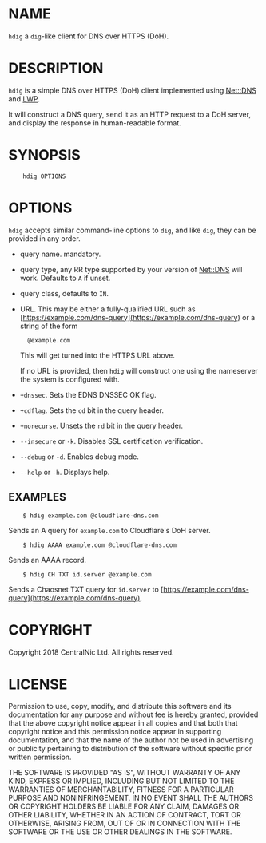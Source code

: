 # NAME

`hdig` a `dig`-like client for DNS over HTTPS (DoH).

# DESCRIPTION

`hdig` is a simple DNS over HTTPS (DoH) client implemented using [Net::DNS](https://metacpan.org/pod/Net%3A%3ADNS) and [LWP](https://metacpan.org/pod/LWP).

It will construct a DNS query, send it as an HTTP request to a DoH server, and display the response in human-readable format.

# SYNOPSIS

        hdig OPTIONS

# OPTIONS

`hdig` accepts similar command-line options to `dig`, and like `dig`, they can be provided in any order.

- query name. mandatory.
- query type, any RR type supported by your version of [Net::DNS](https://metacpan.org/pod/Net%3A%3ADNS) will work. Defaults to `A` if unset.
- query class, defaults to `IN`.
- URL. This may be either a fully-qualified URL such as [https://example.com/dns-query](https://example.com/dns-query) or a string of the form

        @example.com

    This will get turned into the HTTPS URL above.

    If no URL is provided, then `hdig` will construct one using the nameserver the system is configured with.

- `+dnssec`. Sets the EDNS DNSSEC OK flag.
- `+cdflag`. Sets the `cd` bit in the query header.
- `+norecurse`. Unsets the `rd` bit in the query header.
- `--insecure` or `-k`. Disables SSL certification verification.
- `--debug` or `-d`. Enables debug mode.
- `--help` or `-h`. Displays help.

## EXAMPLES

        $ hdig example.com @cloudflare-dns.com

Sends an A query for `example.com` to Cloudflare's DoH server.

        $ hdig AAAA example.com @cloudflare-dns.com

Sends an AAAA record.

        $ hdig CH TXT id.server @example.com

Sends a Chaosnet TXT query for `id.server` to [https://example.com/dns-query](https://example.com/dns-query).

# COPYRIGHT

Copyright 2018 CentralNic Ltd. All rights reserved.

# LICENSE

Permission to use, copy, modify, and distribute this software and its
documentation for any purpose and without fee is hereby granted,
provided that the above copyright notice appear in all copies and that
both that copyright notice and this permission notice appear in
supporting documentation, and that the name of the author not be used
in advertising or publicity pertaining to distribution of the software
without specific prior written permission.

THE SOFTWARE IS PROVIDED "AS IS", WITHOUT WARRANTY OF ANY KIND, EXPRESS
OR IMPLIED, INCLUDING BUT NOT LIMITED TO THE WARRANTIES OF
MERCHANTABILITY, FITNESS FOR A PARTICULAR PURPOSE AND NONINFRINGEMENT.
IN NO EVENT SHALL THE AUTHORS OR COPYRIGHT HOLDERS BE LIABLE FOR ANY
CLAIM, DAMAGES OR OTHER LIABILITY, WHETHER IN AN ACTION OF CONTRACT,
TORT OR OTHERWISE, ARISING FROM, OUT OF OR IN CONNECTION WITH THE
SOFTWARE OR THE USE OR OTHER DEALINGS IN THE SOFTWARE.
